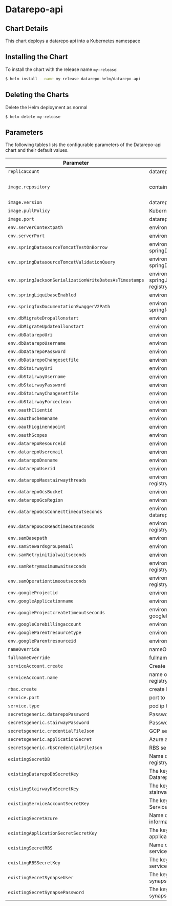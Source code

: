 # Datarepo-api

## Chart Details
This chart deploys a datarepo api into a Kubernetes namespace

## Installing the Chart

To install the chart with the release name `my-release`:

```bash
$ helm install --name my-release datarepo-helm/datarepo-api
```

## Deleting the Charts

Delete the Helm deployment as normal

```
$ helm delete my-release
```

## Parameters

The following tables lists the configurable parameters of the Datarepo-api chart and their default values.

|                   Parameter                   |                                                                                Description                                                                                |                            Default                            |
|-----------------------------------------------|---------------------------------------------------------------------------------------------------------------------------------------------------------------------------|---------------------------------------------------------------|
| `replicaCount`                        | datarepo-api pods to deploy registry                                                                                                                                              | `1`                                                         |
| `image.repository`                        | container image repository registry                                                                                                                                              | `gcr.io/broad-jade-dev/jade-data-repo`                                                         |
| `image.version`                        | datarepo-api container image version registry                                                                                                                                              | `latest`                                                         |
| `image.pullPolicy`                        | Kubernetes image pullPolicy registry                                                                                                                                              | `IfNotPresent`                                                         |
| `image.port`                        | datarepo-api pod ports registry                                                                                                                                              | `8080`                                                         |
| `env.serverContextpath`                        | environment var serverContextpath registry                                                                                                                                              | `nil`                                                         |
| `env.serverPort`                        | environment var serverPort registry                                                                                                                                              | `nil`                                                         |
| `env.springDatasourceTomcatTestOnBorrow`                        | environment var springDatasourceTomcatTestOnBorrow registry                                                                                                                                              | `nil`                                                         |
| `env.springDatasourceTomcatValidationQuery`                        | environment var springDatasourceTomcatValidationQuery registry                                                                                                                                              | `nil`                                                         |
| `env.springJacksonSerializationWriteDatesAsTimestamps`                        | environment var springJacksonSerializationWriteDatesAsTimestamps registry                                                                                                                                              | `nil`                                                         |
| `env.springLiquibaseEnabled`                        | environment var springLiquibaseEnabled registry                                                                                                                                              | `nil`                                                         |
| `env.springfoxDocumentationSwaggerV2Path`                        | environment var springfoxDocumentationSwaggerV2Path registry                                                                                                                                              | `nil`                                                         |
| `env.dbMigrateDropallonstart`                        | environment var dbMigrateDropallonstart registry                                                                                                                                              | `nil`                                                         |
| `env.dbMigrateUpdateallonstart`                        | environment var dbMigrateUpdateallonstart registry                                                                                                                                              | `nil`                                                         |
| `env.dbDatarepoUri`                        | environment var dbDatarepoUri registry                                                                                                                                              | `nil`                                                         |
| `env.dbDatarepoUsername`                        | environment var dbDatarepoUsername registry                                                                                                                                              | `nil`                                                         |
| `env.dbDatarepoPassword`                        | environment var dbDatarepoPassword registry                                                                                                                                              | `nil`                                                         |
| `env.dbDatarepoChangesetfile`                        | environment var dbDatarepoChangesetfile registry                                                                                                                                              | `nil`                                                         |
| `env.dbStairwayUri`                        | environment var dbStairwayUri registry                                                                                                                                              | `nil`                                                         |
| `env.dbStairwayUsername`                        | environment var dbStairwayUsername registry                                                                                                                                              | `nil`                                                         |
| `env.dbStairwayPassword`                        | environment var dbStairwayPassword registry                                                                                                                                              | `nil`                                                         |
| `env.dbStairwayChangesetfile`                        | environment var dbStairwayChangesetfile registry                                                                                                                                              | `nil`                                                         |
| `env.dbStairwayForceclean`                        | environment var dbStairwayForceclean registry                                                                                                                                              | `nil`                                                         |
| `env.oauthClientid`                        | environment var oauthClientid registry                                                                                                                                              | `nil`                                                         |
| `env.oauthSchemename`                        | environment var oauthSchemename registry                                                                                                                                              | `nil`                                                         |
| `env.oauthLoginendpoint`                        | environment var oauthLoginendpoint registry                                                                                                                                              | `nil`                                                         |
| `env.oauthScopes`                        | environment var oauthScopes registry                                                                                                                                              | `nil`                                                         |
| `env.datarepoResourceid`                        | environment var datarepoResourceid registry                                                                                                                                              | `nil`                                                         |
| `env.datarepoUseremail`                        | environment var datarepoUseremail registry                                                                                                                                              | `nil`                                                         |
| `env.datarepoDnsname`                        | environment var datarepoDnsname registry                                                                                                                                              | `nil`                                                         |
| `env.datarepoUserid`                        | environment var datarepoUserid registry                                                                                                                                              | `nil`                                                         |
| `env.datarepoMaxstairwaythreads`                        | environment var datarepoMaxstairwaythreads registry                                                                                                                                              | `nil`                                                         |
| `env.datarepoGcsBucket`                        | environment var datarepoGcsBucket registry                                                                                                                                              | `nil`                                                         |
| `env.datarepoGcsRegion`                        | environment var datarepoGcsRegion registry                                                                                                                                              | `nil`                                                         |
| `env.datarepoGcsConnecttimeoutseconds`                        | environment var datarepoGcsConnecttimeoutseconds registry                                                                                                                                              | `nil`                                                         |
| `env.datarepoGcsReadtimeoutseconds`                        | environment var datarepoGcsReadtimeoutseconds registry                                                                                                                                              | `nil`                                                         |
| `env.samBasepath`                        | environment var samBasepath registry                                                                                                                                              | `nil`                                                         |
| `env.samStewardsgroupemail`                        | environment var samStewardsgroupemail registry                                                                                                                                              | `nil`                                                         |
| `env.samRetryinitialwaitseconds`                        | environment var samRetryinitialwaitseconds registry                                                                                                                                              | `nil`                                                         |
| `env.samRetrymaximumwaitseconds`                        | environment var samRetrymaximumwaitseconds registry                                                                                                                                              | `nil`                                                         |
| `env.samOperationtimeoutseconds`                        | environment var samOperationtimeoutseconds registry                                                                                                                                              | `nil`                                                         |
| `env.googleProjectid`                        | environment var googleProjectid registry                                                                                                                                              | `nil`                                                         |
| `env.googleApplicationname`                        | environment var googleApplicationname registry                                                                                                                                              | `nil`                                                         |
| `env.googleProjectcreatetimeoutseconds`                        | environment var googleProjectcreatetimeoutseconds registry                                                                                                                                              | `nil`                                                         |
| `env.googleCorebillingaccount`                        | environment var googleCorebillingaccount registry                                                                                                                                              | `nil`                                                         |
| `env.googleParentresourcetype`                        | environment var googleParentresourcetype registry                                                                                                                                              | `nil`                                                         |
| `env.googleParentresourceid`                        | environment var googleParentresourceid registry                                                                                                                                              | `nil`                                                         |
| `nameOverride`                        | nameOverride for deployment registry                                                                                                                                              | `nil`                                                         |
| `fullnameOverride`                        | fullname Override for deployment registry                                                                                                                                              | `nil`                                                         |
| `serviceAccount.create`                        | Create a serviceAccount for deployment registry                                                                                                                                              | `false`                                                         |
| `serviceAccount.name`                        | name of existing serviceAccount to deploy from registry                                                                                                                                              | `nil`                                                         |
| `rbac.create`                        | create RBAC policies for deploy registry                                                                                                                                              | `false`                                                         |
| `service.port`                        | port to expose on pod registry                                                                                                                                              | `8080`                                                         |
| `service.type`                        | pod ip type registry                                                                                                                                              | `ClusterIP`                                                                                                                 |
| `secretsgeneric.datarepoPassword`                        | Password for the datarepo database registry                                                                                                                                              | `nil`                                                         |
| `secretsgeneric.stairwayPassword`                        | Password for the stairway database registry                                                                                                                                              | `nil`                                                         |
| `secretsgeneric.credentialFileJson`                        | GCP serviceAccount Json for datarepo SA registry                                                                                                                                              | `nil`                                                         |
| `secretsgeneric.applicationSecret`                        | Azure application secret                                                                                                                                               | `nil`                                                         |
| `secretsgeneric.rbsCredentialFileJson`                        | RBS service account JSON                                                                                                                                               | `nil`                                                         |
| `existingSecretDB`                        | Name of an existing secret you would like to use registry                                                                                                                                              | `nil`                                                         |
| `existingDatarepoDbSecretKey`                        |The key in the existing secret that stores the Datarepo DB credentials                                                                                                                                               | `nil`                                                         |
| `existingStairwayDbSecretKey`                        |The key in the existing secret that stores the stairway DB credentials                                                                                                                                               | `nil`                                                         |
| `existingServiceAccountSecretKey`                        |The key in the existing secret that stores the GCP Service account credentials                                                                                                                                               | `nil`                                                         |
| `existingSecretAzure`                        |Name of an existing secret that store Azure information                                                                                                                                               | `nil`                                                         |
| `existingApplicationSecretSecretKey`                        |The key in the existing secret that stores the Azure application secret                                                                                                                                               | `nil`                                                         |
| `existingSecretRBS`                        |Name of an existing secret that stores the RBS service account credentials                                                                                                                                          | `nil`                                                         |
| `existingRBSSecretKey`                        |The key in the existing secret that stores the RBS service account credentials                                                                                                 | `nil`                                                         |
| `existingSecretSynapseUser`                        |The key in the existing secret that stores the azure synapse sql admin user name                                                                                                 | `nil`                                                         |
| `existingSecretSynapsePassword`                        |The key in the existing secret that stores the azure synapse sql admin password                                                                                                 | `nil`                                                         |
